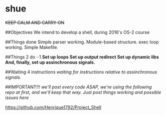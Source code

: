 # shue


~~KEEP CALM AND CARRY ON~~


##Objectives
  We intend to develop a shell, during 2016's OS-2 course

##Things done
  Simple parser working.
  Module-based structure.
  exec loop working.
  Simple Makefile.

##Things 2 do
  ⋅⋅1.**Set up loops**
  **Set up output redirect**
  **Set up dynamic libs**
  **And, finally, set up assinchronous signals.**

##Waiting 4 instructions
  *waiting for instructions relative to assinchronous signals.*


##IMPORTANT!!!
  _we'll post every code ASAP, we're using the following repo at first, and we'll keep that way. Just post things working and possible issues here_

  https://github.com/Henrique1792/Project_Shell
